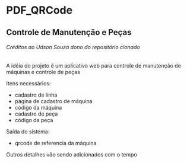 # PDF_QRCode
## Controle de Manutenção e Peças
###### Créditos ao Udson Souza dono do repositório clonado

A idéia do projeto é um aplicativo web para controle de manutenção de máquinas e controle de peças

Itens necessários:
* cadastro de linha
* página de cadastro de máquina
 * código da máquina
* cadastro de peça
 * código da peça
 
Saída do sistema:
* qrcode de referencia da máquina

Outros detalhes vão sendo adicionados com o tempo

